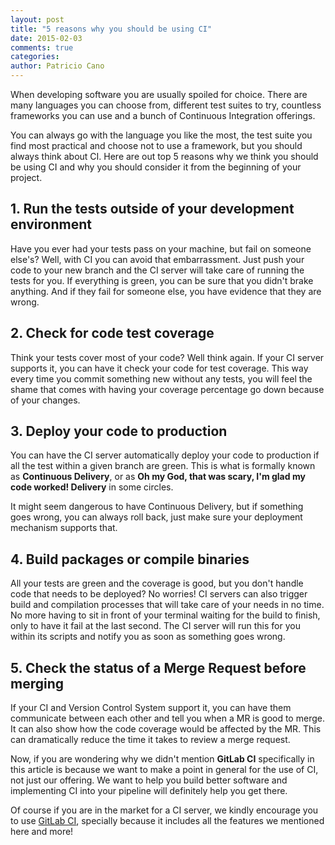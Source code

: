```yaml
---
layout: post
title: "5 reasons why you should be using CI"
date: 2015-02-03
comments: true
categories:
author: Patricio Cano
---
```


When developing software you are usually spoiled for choice. There are many languages you can choose from, different
test suites to try, countless frameworks you can use and a bunch of Continuous Integration offerings.

You can always go with the language you like the most, the test suite you find most practical and choose not to use a
framework, but you should always think about CI. Here are out top 5 reasons why we think you should be using CI and
why you should consider it from the beginning of your project.

<!-- more -->

## 1. Run the tests outside of your development environment

Have you ever had your tests pass on your machine, but fail on someone else's? Well, with CI you can avoid that embarrassment.
Just push your code to your new branch and the CI server will take care of running the tests for you. If everything is
green, you can be sure that you didn't brake anything. And if they fail for someone else, you have evidence that they
are wrong.

## 2. Check for code test coverage

Think your tests cover most of your code? Well think again. If your CI server supports it, you can have it check your code
for test coverage. This way every time you commit something new without any tests, you will feel the shame that comes with
having your coverage percentage go down because of your changes.

## 3. Deploy your code to production

You can have the CI server automatically deploy your code to production if all the test within a given branch are green.
This is what is formally known as **Continuous Delivery**, or as **Oh my God, that was scary, I'm glad my code worked!
Delivery** in some circles.

It might seem dangerous to have Continuous Delivery, but if something goes wrong, you can always roll back, just make sure
your deployment mechanism supports that.

## 4. Build packages or compile binaries

All your tests are green and the coverage is good, but you don't handle code that needs to be deployed? No worries! CI
servers can also trigger build and compilation processes that will take care of your needs in no time. No more having to
sit in front of your terminal waiting for the build to finish, only to have it fail at the last second. The CI server will
run this for you within its scripts and notify you as soon as something goes wrong.

## 5. Check the status of a Merge Request before merging

If your CI and Version Control System support it, you can have them communicate between each other and tell you when a MR is
good to merge. It can also show how the code coverage would be affected by the MR. This can dramatically reduce the time
it takes to review a merge request.

Now, if you are wondering why we didn't mention **GitLab CI** specifically in this article is because we want to make a
point in general for the use of CI, not just our offering. We want to help you build better software and implementing
CI into your pipeline will definitely help you get there.

Of course if you are in the market for a CI server, we kindly encourage you to use [GitLab CI](https://about.gitlab.com/gitlab-ci/),
specially because it includes all the features we mentioned here and more!









